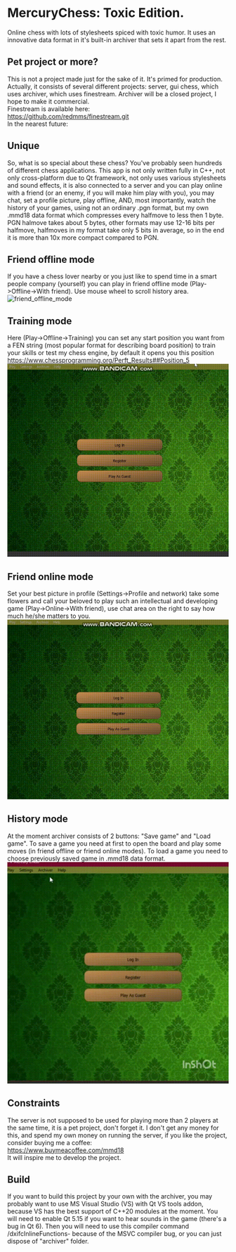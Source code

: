#	MercuryChess: Toxic Edition.
Online chess with lots of stylesheets spiced with toxic humor. It uses an innovative data format in it's built-in archiver that sets it apart from the rest.
## Pet project or more?
This is not a project made just for the sake of it. It's primed for production. 
Actually, it consists of several different projects: server, gui chess, which uses archiver, which uses finestream.
Archiver will be a closed project, I hope to make it commercial.  
Finestream is available here:   
https://github.com/redmms/finestream.git  
In the nearest future:

## Unique  
So, what is so special about these chess? You've probably seen hundreds of different chess applications.
This app is not only written fully in C++, not only cross-platform due to Qt framework, not only uses various stylesheets and sound effects, 
it is also connected to a server and you can play online with a friend (or an enemy, if you will make him play with you), you may chat, set 
a profile picture, play offline, AND, most 
importantly, watch the history of your games, using not an ordinary .pgn format, but my own .mmd18 data format which compresses
every halfmove to less then 1 byte. PGN halmove takes about 5 bytes, other formats may use 12-16 bits per halfmove, halfmoves in my format take only 5 bits in average, so in the end it is more than 10x more compact compared to PGN.
## Friend offline mode
If you have a chess lover nearby or you just like to spend time in a smart people company (yourself) you can play in friend offline mode (Play->Offline->With friend). Use mouse wheel to scroll history area.
![friend_offline_mode](/decription_media/friend_offline_mode.gif)  
## Training mode
Here (Play->Offline->Training) you can set any start position you want from a FEN string (most popular format for describing board position) to train your skills or test my chess engine, by default it opens you this position https://www.chessprogramming.org/Perft_Results##Position_5
![training_mode](/decription_media/training_mode.gif)  
## Friend online mode 
Set your best picture in profile (Settings->Profile and network) take some flowers and call your beloved to play such an intellectual and developing game (Play->Online->With friend), use chat area on the right to say how much he/she matters to you.
![friend_online_mode](/decription_media/friend_online_mode.gif)  
## History mode
At the moment archiver consists of 2 buttons: "Save game" and "Load game". To save a game you need at first to open the board and play some moves (in friend offline or friend online modes). To load a game you need to choose previously saved game in .mmd18 data format.
![history_mode](/decription_media/history_mode.gif)  
## Constraints
The server is not supposed to be used for playing more than 2 players at the same time, it is a pet project, don't forget it.
I don't get any money for this, and spend my own money on running the server, if you like the project, consider buying me a coffee:  
https://www.buymeacoffee.com/mmd18  
It will inspire me to develop the project.
## Build
If you want to build this project by your own with the archiver, you may probably want to use MS Visual Studio (VS) with Qt VS tools addon, because
VS has the best support of C++20 modules at the moment. You will need to enable Qt 5.15 if you want to hear sounds in the game (there's a bug in Qt 6). Then you will need to use this compiler command /dxifcInlineFunctions- 
because of the MSVC compiler bug, or you can just dispose of "archiver" folder.
